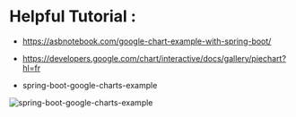 # Helpful Tutorial : 

* https://asbnotebook.com/google-chart-example-with-spring-boot/





* https://developers.google.com/chart/interactive/docs/gallery/piechart?hl=fr



* spring-boot-google-charts-example



![spring-boot-google-charts-example](https://i.imgur.com/RcGPIRy.png)
 

